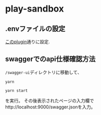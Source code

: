 # play-sandbox
## .envファイルの設定
[このplugin](https://github.com/mefellows/sbt-dotenv)通りに設定.

## swaggerでのapi仕様確認方法
`/swagger-ui`ディレクトリに移動して、

```shell script
yarn

yarn start
```

を実行。
その後表示されたページの入力欄でhttp://localhost:9000/swagger.jsonを入力。
